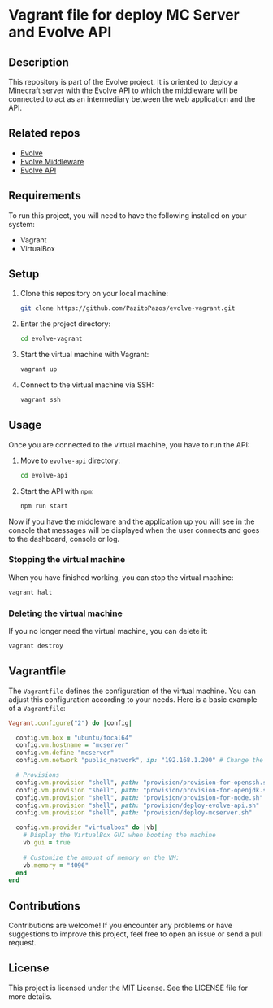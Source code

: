 # Vagrant file for deploy MC Server and Evolve API

## Description

This repository is part of the Evolve project. It is oriented to deploy a Minecraft server with the Evolve API to which the middleware will be connected to act as an intermediary between the web application and the API.

## Related repos
 - [Evolve](https://github.com/PazitoPazos/evolve)
 - [Evolve Middleware](https://github.com/PazitoPazos/evolve-middleware)
 - [Evolve API](https://github.com/PazitoPazos/evolve-api)

## Requirements

To run this project, you will need to have the following installed on your system:

- Vagrant
- VirtualBox

## Setup

1. Clone this repository on your local machine:

    ```bash
    git clone https://github.com/PazitoPazos/evolve-vagrant.git
    ```

2. Enter the project directory:

    ```bash
    cd evolve-vagrant
    ```

3. Start the virtual machine with Vagrant:

    ```bash
    vagrant up
    ```

4. Connect to the virtual machine via SSH:

    ```bash
    vagrant ssh
    ```

## Usage

Once you are connected to the virtual machine, you have to run the API:
1. Move to `evolve-api` directory:

    ```bash
    cd evolve-api
    ```

2. Start the API with `npm`:

    ```bash
    npm run start
    ```

Now if you have the middleware and the application up you will see in the console that messages will be displayed when the user connects and goes to the dashboard, console or log.

### Stopping the virtual machine
When you have finished working, you can stop the virtual machine:

```bash
vagrant halt
```

### Deleting the virtual machine
If you no longer need the virtual machine, you can delete it:

```bash
vagrant destroy
```

## Vagrantfile

The `Vagrantfile` defines the configuration of the virtual machine. You can adjust this configuration according to your needs. Here is a basic example of a `Vagrantfile`:

```ruby
Vagrant.configure("2") do |config|

  config.vm.box = "ubuntu/focal64"
  config.vm.hostname = "mcserver"
  config.vm.define "mcserver"
  config.vm.network "public_network", ip: "192.168.1.200" # Change the IP according to your needs

  # Provisions
  config.vm.provision "shell", path: "provision/provision-for-openssh.sh"
  config.vm.provision "shell", path: "provision/provision-for-openjdk.sh"
  config.vm.provision "shell", path: "provision/provision-for-node.sh"
  config.vm.provision "shell", path: "provision/deploy-evolve-api.sh"
  config.vm.provision "shell", path: "provision/deploy-mcserver.sh"

  config.vm.provider "virtualbox" do |vb|
    # Display the VirtualBox GUI when booting the machine
    vb.gui = true
  
    # Customize the amount of memory on the VM:
    vb.memory = "4096"
  end
end
```

## Contributions
Contributions are welcome! If you encounter any problems or have suggestions to improve this project, feel free to open an issue or send a pull request.

## License
This project is licensed under the MIT License. See the LICENSE file for more details.
